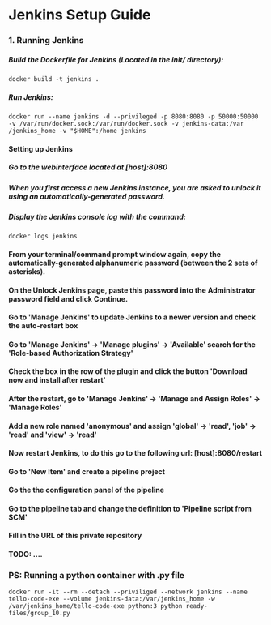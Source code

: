 # Jenkins Setup Guide

### 1. Running Jenkins

##### Build the Dockerfile for Jenkins (Located in the init/ directory):
```
docker build -t jenkins .
```
##### Run Jenkins:
```
docker run --name jenkins -d --privileged -p 8080:8080 -p 50000:50000 -v /var/run/docker.sock:/var/run/docker.sock -v jenkins-data:/var                 /jenkins_home -v "$HOME":/home jenkins
```

#### Setting up Jenkins

##### Go to the webinterface located at [host]:8080
##### When you first access a new Jenkins instance, you are asked to unlock it using an automatically-generated password.
##### Display the Jenkins console log with the command:
```
docker logs jenkins
```
#### From your terminal/command prompt window again, copy the automatically-generated alphanumeric password (between the 2 sets of asterisks).
#### On the Unlock Jenkins page, paste this password into the Administrator password field and click Continue.
#### Go to 'Manage Jenkins' to update Jenkins to a newer version and check the auto-restart box
#### Go to 'Manage Jenkins' -> 'Manage plugins' -> 'Available' search for the 'Role-based Authorization Strategy'
#### Check the box in the row of the plugin and click the button 'Download now and install after restart'
#### After the restart, go to 'Manage Jenkins' -> 'Manage and Assign Roles' -> 'Manage Roles'
#### Add a new role named 'anonymous' and assign 'global' -> 'read', 'job' -> 'read' and 'view' -> 'read'
#### Now restart Jenkins, to do this go to the following url: [host]:8080/restart
#### Go to 'New Item' and create a pipeline project
#### Go the the configuration panel of the pipeline
#### Go to the pipeline tab and change the definition to 'Pipeline script from SCM'
#### Fill in the URL of this private repository
#### TODO: ....

### PS: Running a python container with .py file
```
docker run -it --rm --detach --priviliged --network jenkins --name tello-code-exe --volume jenkins-data:/var/jenkins_home -w /var/jenkins_home/tello-code-exe python:3 python ready-files/group_10.py
```

